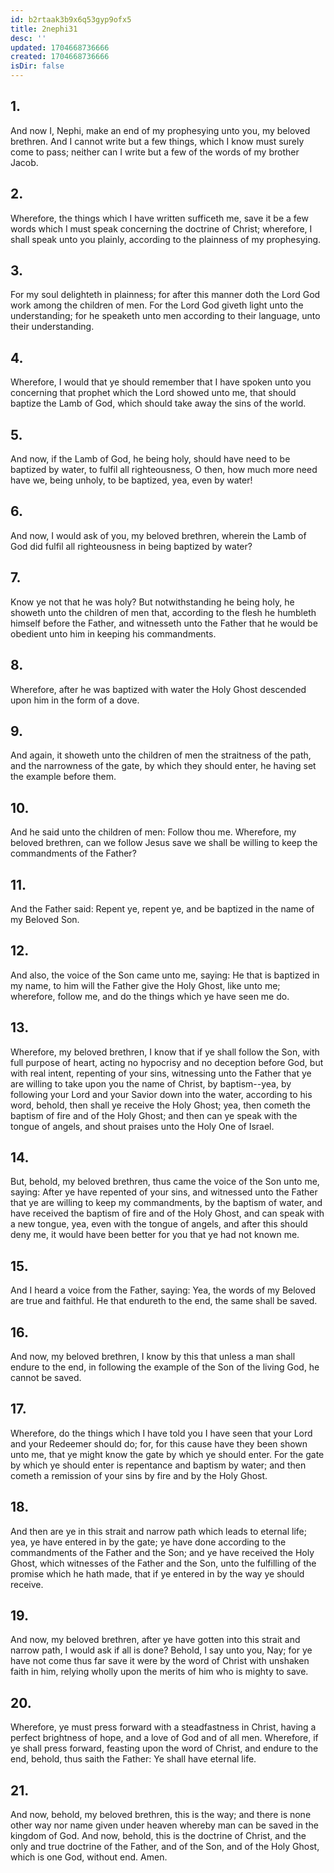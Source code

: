 ```yaml
---
id: b2rtaak3b9x6q53gyp9ofx5
title: 2nephi31
desc: ''
updated: 1704668736666
created: 1704668736666
isDir: false
---
```

## 1.
And now I, Nephi, make an end of my prophesying unto you, my beloved brethren. And I cannot write but a few things, which I know must surely come to pass; neither can I write but a few of the words of my brother Jacob.
## 2.
Wherefore, the things which I have written sufficeth me, save it be a few words which I must speak concerning the doctrine of Christ; wherefore, I shall speak unto you plainly, according to the plainness of my prophesying.
## 3.
For my soul delighteth in plainness; for after this manner doth the Lord God work among the children of men. For the Lord God giveth light unto the understanding; for he speaketh unto men according to their language, unto their understanding.
## 4.
Wherefore, I would that ye should remember that I have spoken unto you concerning that prophet which the Lord showed unto me, that should baptize the Lamb of God, which should take away the sins of the world.
## 5.
And now, if the Lamb of God, he being holy, should have need to be baptized by water, to fulfil all righteousness, O then, how much more need have we, being unholy, to be baptized, yea, even by water!
## 6.
And now, I would ask of you, my beloved brethren, wherein the Lamb of God did fulfil all righteousness in being baptized by water?
## 7.
Know ye not that he was holy? But notwithstanding he being holy, he showeth unto the children of men that, according to the flesh he humbleth himself before the Father, and witnesseth unto the Father that he would be obedient unto him in keeping his commandments.
## 8.
Wherefore, after he was baptized with water the Holy Ghost descended upon him in the form of a dove.
## 9.
And again, it showeth unto the children of men the straitness of the path, and the narrowness of the gate, by which they should enter, he having set the example before them.
## 10.
And he said unto the children of men: Follow thou me. Wherefore, my beloved brethren, can we follow Jesus save we shall be willing to keep the commandments of the Father?
## 11.
And the Father said: Repent ye, repent ye, and be baptized in the name of my Beloved Son.
## 12.
And also, the voice of the Son came unto me, saying: He that is baptized in my name, to him will the Father give the Holy Ghost, like unto me; wherefore, follow me, and do the things which ye have seen me do.
## 13.
Wherefore, my beloved brethren, I know that if ye shall follow the Son, with full purpose of heart, acting no hypocrisy and no deception before God, but with real intent, repenting of your sins, witnessing unto the Father that ye are willing to take upon you the name of Christ, by baptism--yea, by following your Lord and your Savior down into the water, according to his word, behold, then shall ye receive the Holy Ghost; yea, then cometh the baptism of fire and of the Holy Ghost; and then can ye speak with the tongue of angels, and shout praises unto the Holy One of Israel.
## 14.
But, behold, my beloved brethren, thus came the voice of the Son unto me, saying: After ye have repented of your sins, and witnessed unto the Father that ye are willing to keep my commandments, by the baptism of water, and have received the baptism of fire and of the Holy Ghost, and can speak with a new tongue, yea, even with the tongue of angels, and after this should deny me, it would have been better for you that ye had not known me.
## 15.
And I heard a voice from the Father, saying: Yea, the words of my Beloved are true and faithful. He that endureth to the end, the same shall be saved.
## 16.
And now, my beloved brethren, I know by this that unless a man shall endure to the end, in following the example of the Son of the living God, he cannot be saved.
## 17.
Wherefore, do the things which I have told you I have seen that your Lord and your Redeemer should do; for, for this cause have they been shown unto me, that ye might know the gate by which ye should enter. For the gate by which ye should enter is repentance and baptism by water; and then cometh a remission of your sins by fire and by the Holy Ghost.
## 18.
And then are ye in this strait and narrow path which leads to eternal life; yea, ye have entered in by the gate; ye have done according to the commandments of the Father and the Son; and ye have received the Holy Ghost, which witnesses of the Father and the Son, unto the fulfilling of the promise which he hath made, that if ye entered in by the way ye should receive.
## 19.
And now, my beloved brethren, after ye have gotten into this strait and narrow path, I would ask if all is done? Behold, I say unto you, Nay; for ye have not come thus far save it were by the word of Christ with unshaken faith in him, relying wholly upon the merits of him who is mighty to save.
## 20.
Wherefore, ye must press forward with a steadfastness in Christ, having a perfect brightness of hope, and a love of God and of all men. Wherefore, if ye shall press forward, feasting upon the word of Christ, and endure to the end, behold, thus saith the Father: Ye shall have eternal life.
## 21.
And now, behold, my beloved brethren, this is the way; and there is none other way nor name given under heaven whereby man can be saved in the kingdom of God. And now, behold, this is the doctrine of Christ, and the only and true doctrine of the Father, and of the Son, and of the Holy Ghost, which is one God, without end. Amen.
